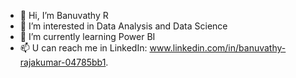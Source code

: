 - 👋 Hi, I’m Banuvathy R
- 👀 I’m interested in Data Analysis and Data Science
- 🌱 I’m currently learning Power BI
- 📫 U can reach me in LinkedIn: www.linkedin.com/in/banuvathy-rajakumar-04785bb1.
  

<!---
Banuvathyrr/Banuvathyrr is a ✨ special ✨ repository because its `README.md` (this file) appears on your GitHub profile.
You can click the Preview link to take a look at your changes.
--->
